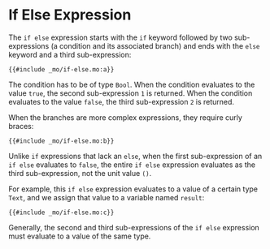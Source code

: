 # If Else Expression

The `if else` expression starts with the `if` keyword followed by two sub-expressions (a condition and its associated branch) and ends with the `else` keyword and a third sub-expression:

```motoko
{{#include _mo/if-else.mo:a}}
```

The condition has to be of type `Bool`. When the condition evaluates to the value `true`, the second sub-expression `1` is returned. When the condition evaluates to the value `false`, the third sub-expression `2` is returned.

When the branches are more complex expressions, they require curly braces:

```motoko
{{#include _mo/if-else.mo:b}}
```

Unlike `if` expressions that lack an `else`, when the first sub-expression of an `if else` evaluates to `false`, the entire `if else` expression evaluates as the third sub-expression, not the unit value `()`.

For example, this `if else` expression evaluates to a value of a certain type `Text`, and we assign that value to a variable named `result`:

```motoko
{{#include _mo/if-else.mo:c}}
```

Generally, the second and third sub-expressions of the `if else` expression must evaluate to a value of the same type.
